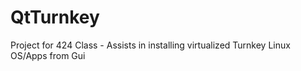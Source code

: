 QtTurnkey
=========

Project for 424 Class - Assists in installing virtualized Turnkey Linux OS/Apps from Gui 
